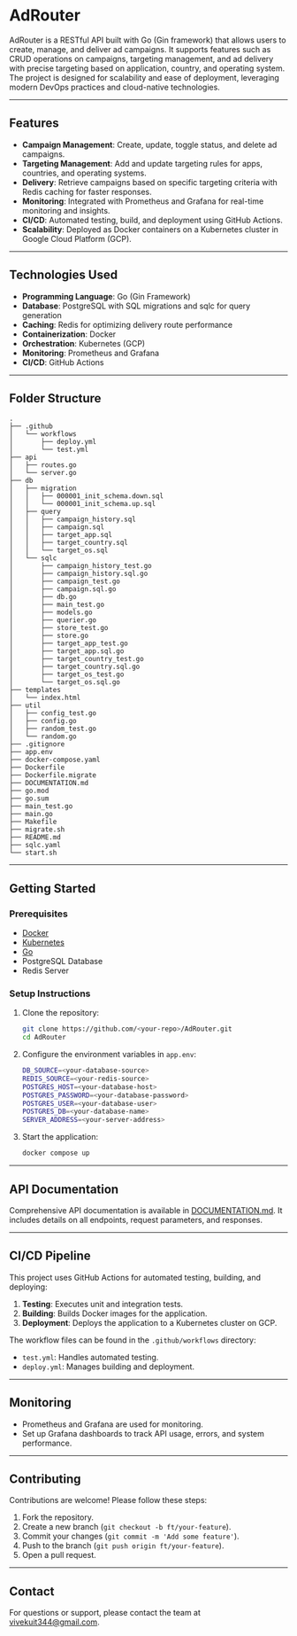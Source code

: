 # AdRouter

AdRouter is a RESTful API built with Go (Gin framework) that allows users to create, manage, and deliver ad campaigns. It supports features such as CRUD operations on campaigns, targeting management, and ad delivery with precise targeting based on application, country, and operating system. The project is designed for scalability and ease of deployment, leveraging modern DevOps practices and cloud-native technologies.

---

## Features

- **Campaign Management**: Create, update, toggle status, and delete ad campaigns.
- **Targeting Management**: Add and update targeting rules for apps, countries, and operating systems.
- **Delivery**: Retrieve campaigns based on specific targeting criteria with Redis caching for faster responses.
- **Monitoring**: Integrated with Prometheus and Grafana for real-time monitoring and insights.
- **CI/CD**: Automated testing, build, and deployment using GitHub Actions.
- **Scalability**: Deployed as Docker containers on a Kubernetes cluster in Google Cloud Platform (GCP).

---

## Technologies Used

- **Programming Language**: Go (Gin Framework)
- **Database**: PostgreSQL with SQL migrations and sqlc for query generation
- **Caching**: Redis for optimizing delivery route performance
- **Containerization**: Docker
- **Orchestration**: Kubernetes (GCP)
- **Monitoring**: Prometheus and Grafana
- **CI/CD**: GitHub Actions

---

## Folder Structure

```
.
├── .github
│   └── workflows
│       ├── deploy.yml
│       └── test.yml
├── api
│   ├── routes.go
│   └── server.go
├── db
│   ├── migration
│   │   ├── 000001_init_schema.down.sql
│   │   └── 000001_init_schema.up.sql
│   ├── query
│   │   ├── campaign_history.sql
│   │   ├── campaign.sql
│   │   ├── target_app.sql
│   │   ├── target_country.sql
│   │   └── target_os.sql
│   └── sqlc
│       ├── campaign_history_test.go
│       ├── campaign_history.sql.go
│       ├── campaign_test.go
│       ├── campaign.sql.go
│       ├── db.go
│       ├── main_test.go
│       ├── models.go
│       ├── querier.go
│       ├── store_test.go
│       ├── store.go
│       ├── target_app_test.go
│       ├── target_app.sql.go
│       ├── target_country_test.go
│       ├── target_country.sql.go
│       ├── target_os_test.go
│       └── target_os.sql.go
├── templates
│   └── index.html
├── util
│   ├── config_test.go
│   ├── config.go
│   ├── random_test.go
│   └── random.go
├── .gitignore
├── app.env
├── docker-compose.yaml
├── Dockerfile
├── Dockerfile.migrate
├── DOCUMENTATION.md
├── go.mod
├── go.sum
├── main_test.go
├── main.go
├── Makefile
├── migrate.sh
├── README.md
├── sqlc.yaml
└── start.sh
```

---

## Getting Started

### Prerequisites

- [Docker](https://www.docker.com/)
- [Kubernetes](https://kubernetes.io/)
- [Go](https://go.dev/)
- PostgreSQL Database
- Redis Server

### Setup Instructions

1. Clone the repository:
    
    ```bash
    git clone https://github.com/<your-repo>/AdRouter.git
    cd AdRouter
    ```
    
2. Configure the environment variables in `app.env`:
    
    ```bash
    DB_SOURCE=<your-database-source>
	REDIS_SOURCE=<your-redis-source>
	POSTGRES_HOST=<your-database-host>
	POSTGRES_PASSWORD=<your-database-password>
	POSTGRES_USER=<your-database-user>
	POSTGRES_DB=<your-database-name>
	SERVER_ADDRESS=<your-server-address>
    ```
    
3.  Start the application:
    
    ```bash
    docker compose up
    ```


---

## API Documentation

Comprehensive API documentation is available in [DOCUMENTATION.md](https://github.com/vivek-344/AdRouter/blob/main/DOCUMENTATION.md). It includes details on all endpoints, request parameters, and responses.

---

## CI/CD Pipeline

This project uses GitHub Actions for automated testing, building, and deploying:

1. **Testing**: Executes unit and integration tests.
2. **Building**: Builds Docker images for the application.
3. **Deployment**: Deploys the application to a Kubernetes cluster on GCP.

The workflow files can be found in the `.github/workflows` directory:

- `test.yml`: Handles automated testing.
- `deploy.yml`: Manages building and deployment.

---

## Monitoring

- Prometheus and Grafana are used for monitoring.
- Set up Grafana dashboards to track API usage, errors, and system performance.

---

## Contributing

Contributions are welcome! Please follow these steps:

1. Fork the repository.
2. Create a new branch (`git checkout -b ft/your-feature`).
3. Commit your changes (`git commit -m 'Add some feature'`).
4. Push to the branch (`git push origin ft/your-feature`).
5. Open a pull request.

---

## Contact

For questions or support, please contact the team at [vivekuit344@gmail.com](mailto:vivekuit344@gmail.com).